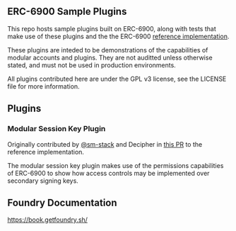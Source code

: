 ## ERC-6900 Sample Plugins

This repo hosts sample plugins built on ERC-6900, along with tests that make use of these plugins and the the ERC-6900 [reference implementation](https://github.com/erc6900/reference-implementation).

These plugins are inteded to be demonstrations of the capabilities of modular accounts and plugins. They are not auditted unless otherwise stated, and must not be used in production environments.

All plugins contributed here are under the GPL v3 license, see the LICENSE file for more information.

## Plugins

### Modular Session Key Plugin

Originally contributed by [@sm-stack](https://github.com/sm-stack) and Decipher in [this PR](https://github.com/erc6900/reference-implementation/pull/22) to the reference implementation.

The modular session key plugin makes use of the permissions capabilities of ERC-6900 to show how access controls may be implemented over secondary signing keys.

## Foundry Documentation

https://book.getfoundry.sh/
